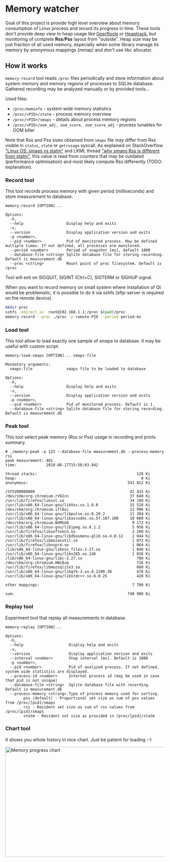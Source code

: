 
# Memory watcher

Goal of this project is provide high level overview about memory consumption of Linux process 
and record its progress in time. These tools don't provide deep view to heap usage 
like [Gperftools](https://github.com/gperftools/gperftools) or [Heaptrack](https://github.com/KDE/heaptrack), 
but monitoring of complete **Rss**/**Pss** layout from "outside". Heap size may be just fraction of all
used memory, especially when some library manage its memory by anonymous mappings (mmap) and don't use 
libc allocator.

## How it works

`memory-record` tool reads `/proc` files periodically and store information about system memory 
and memory regions of processes to SQLite database. Gathered recording may be analyzed manually
or by provided tools...

Used files:
 - `/proc/meminfo` - system wide memory statistics
 - `/proc/<PID>/statm` - process memory overview
 - `/proc/<PID>/smaps` - details about process memory regions
 - `/proc/<PID>/oom_adj, oom_score, oom_score_adj` - process tunables for OOM killer

Note that Rss and Pss sizes obtained from `smaps` file may differ from Rss visible in `status`, 
`statm` or `getrusage` syscall. As explained 
on StackOverflow ["Linux OS: smaps vs statm"](https://stackoverflow.com/a/30799817/1632737)
and LKML thread ["why smaps Rss is different from statm"](https://lkml.org/lkml/2016/3/30/171), 
this value is read from counters that may be outdated (performance optimisation) 
and most likely compute Rss differently (TODO: explanation). 

### Record tool

This tool records process memory with given period (milliseconds) and store measurement to database. 

```
memory-record [OPTION]...

Options:
  -h,
  --help                   Display help and exits
  -v,
  --version                Display application version and exits
  -p <number>,
  --pid <number>           Pid of monitored process. May be defined multiple times. If not defined, all processes are monitored.
  --period <number>        Period of snapshot [ms], default 1000
  --database-file <string> Sqlite database file for storing recording. Default is measurement.db
  --proc <string>          Mount point of proc filesystem. Default is /proc
```

Tool will exit on SIGQUIT, SIGINT (Ctrl+C), SIGTERM or SIGHUP signal.

When you want to record memory on small system where installation of Qt would be problematic, 
it is possible to do it via sshfs (sftp-server is required on the remote device).

```bash
mkdir proc
sshfs -odirect_io  root@192.168.1.1:/proc $(pwd)/proc
memory-record --proc ./proc -p remote-PID --period period-ms
```

### Load tool

This tool allow to load exactly one sample of smaps to database.
It may be useful with custom script.

```
memory-load-smaps [OPTION]... smaps-file

Mandatory arguments:
  smaps-file               smaps file to be loaded to database

Options:
  -h,
  --help                   Display help and exits
  -v,
  --version                Display application version and exits
  -p <number>,
  --pid <number>           Pid of monitored process. Default is 1.
  --database-file <string> Sqlite database file for storing recording. Default is measurement.db
```

### Peak tool

This tool select peak memory (Rss or Pss) usage in recording and prints summary.

```
# ./memory-peak -p 123 --database-file measurement.db --process-memory rss
peak measurement: 481
time:             2018-08-17T15:58:03.942

thread stacks:                                            128 Ki
heap:                                                       0 Ki
anonymous:                                            541 812 Ki

/SYSV00000000                                          41 432 Ki
/dev/shm/org.chromium.rV92cn                           37 640 Ki
/usr/lib/firefox/libxul.so                             34 180 Ki
/usr/lib/x86_64-linux-gnu/libXss.so.1.0.0              15 528 Ki
/dev/shm/org.chromium.ifl8ui                           12 996 Ki
/usr/lib/x86_64-linux-gnu/libpulse.so.0.20.2           11 384 Ki
/usr/lib/x86_64-linux-gnu/libavcodec.so.57.107.100     10 600 Ki
/dev/shm/org.chromium.BUMGU8                            9 172 Ki
/usr/lib/x86_64-linux-gnu/libjpeg.so.8.1.2              5 956 Ki
/usr/lib/firefox/libsoftokn3.so                         3 208 Ki
/usr/lib/x86_64-linux-gnu/libdbusmenu-glib.so.4.0.12    2 044 Ki
/usr/lib/firefox/libmozavutil.so                        1 072 Ki
/usr/lib/firefox/libnspr4.so                            1 064 Ki
/lib/x86_64-linux-gnu/libnss_files-2.27.so              1 048 Ki
/usr/lib/x86_64-linux-gnu/libx265.so.146                1 016 Ki
/lib/x86_64-linux-gnu/libc-2.27.so                        780 Ki
/dev/shm/org.chromium.HWi8uq                              716 Ki
/usr/lib/firefox/libmozsqlite3.so                         608 Ki
/usr/lib/x86_64-linux-gnu/libgtk-3.so.0.2200.30           476 Ki
/usr/lib/x86_64-linux-gnu/libstdc++.so.6.0.25             420 Ki

other mappings:                                         7 700 Ki

sum:                                                  740 980 Ki
```

### Replay tool

Experiment tool that replay all measurements in database.

```
memory-replay [OPTION]...

Options:
  -h,
  --help                    Display help and exits
  -v,
  --version                 Display application version and exits
  --interval <number>       Step interval [ms]. Default is 1000
  -p <number>,
  --pid <number>            Pid of analyzed process. If not defined, system wide statistics are displayed.
  --process-id <number>     Internal process id (may be used in case that pid is not unique)
  --database-file <string>  Sqlite database file with recording. Default is measurement.db
  --process-memory <string> Type of process memory used for sorting.
        pss (default) - Proportional set size as sum of pss values from /proc/[pid]/smaps
        rss - Resident set size as sum of rss values from /proc/[pid]/smaps
        statm - Resident set size as provided in /proc/[pid]/statm
```

### Chart tool

It shows you whole history in nice chart. Just be patient for loading :-) 

<img alt="Memory progress chart"
width="837" height="347"
src="https://raw.githubusercontent.com/Avast/memory-watcher/master/examples/osmscout-chart.png" />

